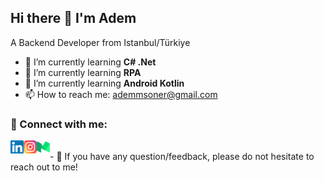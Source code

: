 ## Hi there 👋 I'm Adem

A Backend Developer from Istanbul/Türkiye

- 🌱 I’m currently learning <b> C# .Net </b>
- 🌱 I’m currently learning <b> RPA </b>
- 🌱 I’m currently learning <b> Android Kotlin</b>
- 📫 How to reach me: ademmsoner@gmail.com

### 🤝 Connect with me:

<a href="https://www.linkedin.com/in/adem-soner/"><img align="left" src="https://raw.githubusercontent.com/AdemSoner/AdemSoner/main/images/linkedin.svg" alt="Adem Soner | LinkedIn" width="21px"/></a>
<a href="https://www.instagram.com/ademmsoner/"><img align="left" src="https://raw.githubusercontent.com/AdemSoner/AdemSoner/main/images/instagram.svg" alt="Adem Soner | Instagram" width="21px"/></a>
<a href="https://medium.com/@ademsoner34/"><img align="left" src="https://raw.githubusercontent.com/AdemSoner/AdemSoner/main/images/medium.svg" alt="Adem Soner | Medium" width="21px"/></a>

<br>
- 💬 If you have any question/feedback, please do not hesitate to reach out to me!

